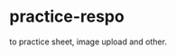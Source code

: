 # practice-respo
to practice sheet, image upload and other.
## <!---{::comment}A te amo{:/COMMENT}--->
